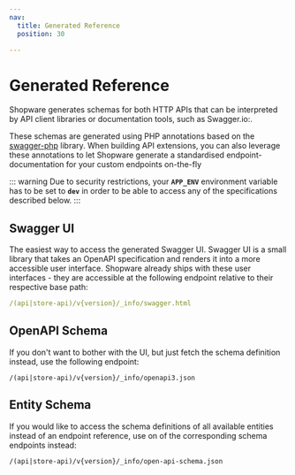 ```yaml
---
nav:
  title: Generated Reference
  position: 30

---
```


# Generated Reference

Shopware generates schemas for both HTTP APIs that can be interpreted by API client libraries or documentation tools, such as Swagger.io:.

<PageRef page="https://swagger.io/" title="
	API Documentation &amp; Design Tools for Teams | Swagger
" target="_blank" />

These schemas are generated using PHP annotations based on the [swagger-php](https://github.com/zircote/swagger-php) library. When building API extensions, you can also leverage these annotations to let Shopware generate a standardised endpoint-documentation for your custom endpoints on-the-fly

::: warning
Due to security restrictions, your **`APP_ENV`** environment variable has to be set to **`dev`** in order to be able to access any of the specifications described below.
:::

## Swagger UI

The easiest way to access the generated Swagger UI. Swagger UI is a small library that takes an OpenAPI specification and renders it into a more accessible user interface. Shopware already ships with these user interfaces - they are accessible at the following endpoint relative to their respective base path:

```yaml
/(api|store-api)/v{version}/_info/swagger.html
```

## OpenAPI Schema

If you don't want to bother with the UI, but just fetch the schema definition instead, use the following endpoint:

```text
/(api|store-api)/v{version}/_info/openapi3.json
```

## Entity Schema

If you would like to access the schema definitions of all available entities instead of an endpoint reference, use on of the corresponding schema endpoints instead:

```text
/(api|store-api)/v{version}/_info/open-api-schema.json
```
